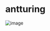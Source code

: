 # antturing
![image](https://zh.wikipedia.org/zh-tw/%E5%85%B0%E9%A1%BF%E8%9A%82%E8%9A%81#/media/File:LangtonsAntAnimated.gif)
